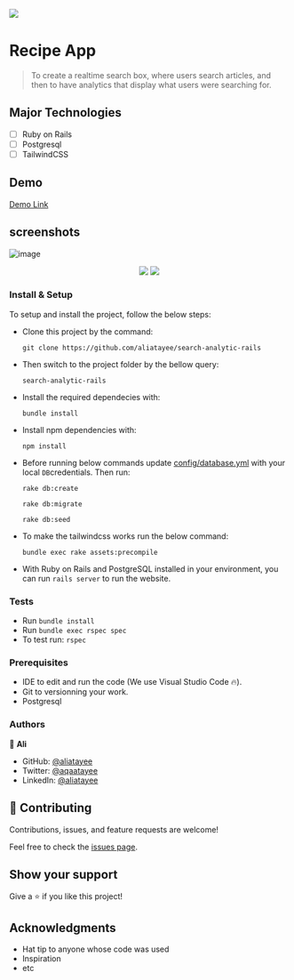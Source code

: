 ![](https://img.shields.io/badge/Ali-Atayee-gree?labelColor=red)&nbsp;

# Recipe App

> To create a realtime search box, where users search articles, and then to have analytics that display what users were searching for. 

## Major Technologies
- [ ] Ruby on Rails
- [ ] Postgresql
- [ ] TailwindCSS
## Demo
[Demo Link](https://search-analytic.onrender.com/) 

## screenshots
![image](https://user-images.githubusercontent.com/74867463/205667659-58455ff3-47f3-40a0-9e95-f0aa6c162d75.png)
<p align="center">
  <img src="https://user-images.githubusercontent.com/74867463/205668526-bd915562-db7c-472b-b629-dca1d85fd254.png" />
  <img src="https://user-images.githubusercontent.com/74867463/205668349-c7ff04a2-bd30-4e5f-b324-c205cf82527e.png" />
</p>

### Install & Setup

To setup and install the project, follow the below steps:
- Clone this project by the command: 
  ```
  git clone https://github.com/aliatayee/search-analytic-rails
  ```

- Then switch to the project folder by the bellow query:

  ```
  search-analytic-rails
  ```

- Install the required dependecies with:
  ```
  bundle install
  ```
- Install npm dependencies with: 
  ```
  npm install
  ```
- Before running below commands update [config/database.yml](./config/database.yml) with your local `DB`credentials. Then run:
    ```
    rake db:create
    ```
    ```
    rake db:migrate
    ```
    ```
    rake db:seed
    ```
- To make the tailwindcss works run the below command:
    ```
    bundle exec rake assets:precompile
    ```

- With Ruby on Rails and PostgreSQL installed in your environment, you can run `rails server` to run the website.
### Tests

- Run `bundle install`
- Run `bundle exec rspec spec`
- To test run: `rspec`

### Prerequisites

- IDE to edit and run the code (We use Visual Studio Code 🔥).
- Git to versionning your work.
- Postgresql

### Authors
👤 **Ali**

- GitHub: [@aliatayee](https://github.com/aliatayee)
- Twitter: [@aqaatayee](https://twitter.com/aqaatayee)
- LinkedIn: [@aliatayee](https://www.linkedin.com/in/aliatayee/)


## 🤝 Contributing
Contributions, issues, and feature requests are welcome!

Feel free to check the [issues page](../../issues/).

## Show your support
Give a ⭐️ if you like this project!

## Acknowledgments
- Hat tip to anyone whose code was used
- Inspiration
- etc
